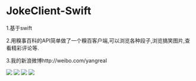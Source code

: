 JokeClient-Swift
================
1.基于swift

2.用糗事百科的API简单做了一个糗百客户端,可以浏览各种段子,浏览搞笑图片,查看精彩评论等.

3.我的新浪微博http://weibo.com/yangreal




![](https://raw.githubusercontent.com/YANGReal/JokeClient-Swift/master/JokeClient-Swift/screenshoot/01.png)
![](https://raw.githubusercontent.com/YANGReal/JokeClient-Swift/master/JokeClient-Swift/screenshoot/02.png)
![](https://raw.githubusercontent.com/YANGReal/JokeClient-Swift/master/JokeClient-Swift/screenshoot/03.png)
![](https://raw.githubusercontent.com/YANGReal/JokeClient-Swift/master/JokeClient-Swift/screenshoot/04.png)
